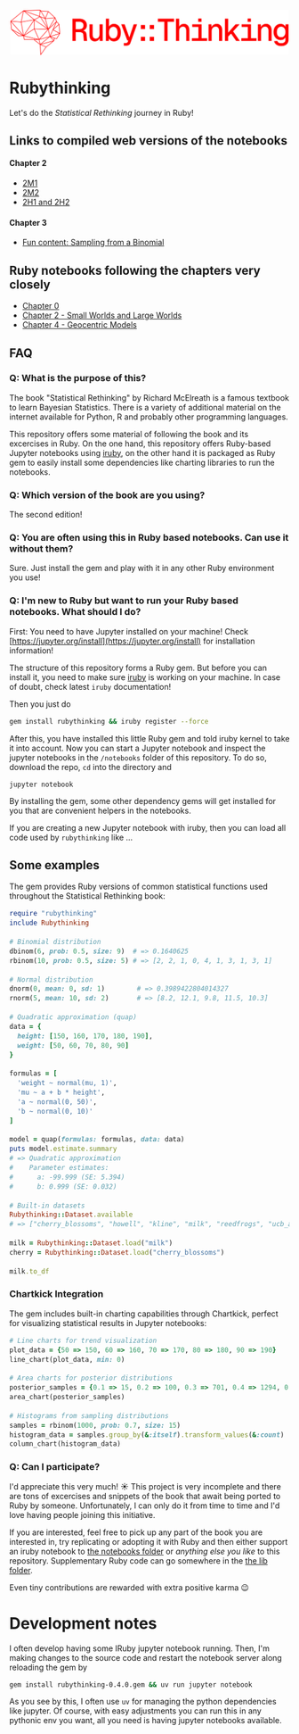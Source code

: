 <p align="center">
  <img src="rubythinking.svg" alt="RubyThinking Logo" width="500"/>
</p>

# Rubythinking

Let's do the _Statistical Rethinking_ journey in Ruby!

## Links to compiled web versions of the notebooks

#### Chapter 2

* [2M1](https://www.robinstammer.de/rubythinking/solutions/2m1)
* [2M2](https://www.robinstammer.de/rubythinking/solutions/2m2)
* [2H1 and 2H2](https://www.robinstammer.de/rubythinking/solutions/2h1_2h2)

#### Chapter 3

* [Fun content: Sampling from a Binomial](https://www.robinstammer.de/rubythinking/binomial)

## Ruby notebooks following the chapters very closely

* [Chapter 0](https://github.com/rstammer/rubythinking/blob/master/notebooks/0_chapter_code_snippets.ipynb)
* [Chapter 2 - Small Worlds and Large Worlds](https://github.com/rstammer/rubythinking/blob/master/notebooks/2_chapter_code_snippets.ipynb)
* [Chapter 4 - Geocentric Models](https://github.com/rstammer/rubythinking/blob/master/notebooks/4_chapter_howell.ipynb)

## FAQ

### Q: What is the purpose of this?

The book "Statistical Rethinking" by Richard McElreath is a famous textbook
to learn Bayesian Statistics. There is a variety of additional material on
the internet available for Python, R and probably other programming languages.

This repository offers some material of following the book and its excercises
in Ruby. On the one hand, this repository offers Ruby-based Jupyter notebooks
using [iruby](https://github.com/SciRuby/iruby), on the other hand it is
packaged as Ruby gem to easily install some dependencies like charting libraries
to run the notebooks.

### **Q**: Which version of the book are you using?

The second edition!


### Q: You are often using this in Ruby based notebooks. Can use it without them?

Sure. Just install the gem and play with it in any other Ruby environment you use!

### Q: I'm new to Ruby but want to run your Ruby based notebooks. What should I do?

First: You need to have Jupyter installed on your machine! Check [https://jupyter.org/install](https://jupyter.org/install) for
installation information!

The structure of this repository forms a Ruby gem. But before you can install
it, you need to make sure [iruby](https://github.com/SciRuby/iruby) is working on
your machine. In case of doubt, check latest `iruby` documentation!

Then you just do

```bash
gem install rubythinking && iruby register --force
```

After this, you have installed this little Ruby gem and told iruby kernel to take
it into account. Now you can start a Jupyter notebook and inspect the jupyter
notebooks in the `/notebooks` folder of this repository. To do so, download the repo,
`cd` into the directory and

```
jupyter notebook
```

By installing the gem, some other dependency gems will get installed for you that are
convenient helpers in the notebooks.

If you are creating a new Jupyter notebook with iruby, then you can load all code
used by `rubythinking` like …


## Some examples

The gem provides Ruby versions of common statistical functions used throughout the Statistical Rethinking book:

```ruby
require "rubythinking"
include Rubythinking

# Binomial distribution
dbinom(6, prob: 0.5, size: 9)  # => 0.1640625
rbinom(10, prob: 0.5, size: 5) # => [2, 2, 1, 0, 4, 1, 3, 1, 3, 1]

# Normal distribution  
dnorm(0, mean: 0, sd: 1)        # => 0.3989422804014327
rnorm(5, mean: 10, sd: 2)       # => [8.2, 12.1, 9.8, 11.5, 10.3]

# Quadratic approximation (quap)
data = {
  height: [150, 160, 170, 180, 190],
  weight: [50, 60, 70, 80, 90]
}

formulas = [
  'weight ~ normal(mu, 1)',
  'mu ~ a + b * height', 
  'a ~ normal(0, 50)',
  'b ~ normal(0, 10)'
]

model = quap(formulas: formulas, data: data)
puts model.estimate.summary
# => Quadratic approximation
#    Parameter estimates:
#      a: -99.999 (SE: 5.394)
#      b: 0.999 (SE: 0.032)

# Built-in datasets
Rubythinking::Dataset.available
# => ["cherry_blossoms", "howell", "kline", "milk", "reedfrogs", "ucb_admit", "waffle_divorce"]

milk = Rubythinking::Dataset.load("milk")
cherry = Rubythinking::Dataset.load("cherry_blossoms")

milk.to_df
```

### Chartkick Integration

The gem includes built-in charting capabilities through Chartkick, perfect for visualizing statistical results in Jupyter notebooks:

```ruby
# Line charts for trend visualization
plot_data = {50 => 150, 60 => 160, 70 => 170, 80 => 180, 90 => 190}
line_chart(plot_data, min: 0)

# Area charts for posterior distributions
posterior_samples = {0.1 => 15, 0.2 => 100, 0.3 => 701, 0.4 => 1294, 0.5 => 1994}
area_chart(posterior_samples)

# Histograms from sampling distributions
samples = rbinom(1000, prob: 0.7, size: 15)
histogram_data = samples.group_by(&:itself).transform_values(&:count)
column_chart(histogram_data)
```

### Q: Can I participate?

I'd appreciate this very much! ☀️ This project is very incomplete and there are tons of excercises and snippets of the book
that await being ported to Ruby by someone. Unfortunately, I can only do it from time to time and I'd love having people joining
this initiative.

If you are interested, feel free to pick up any part of the book you are interested in, try replicating or adopting it with Ruby and
then either support an iruby notebook to [the notebooks folder](https://github.com/rstammer/rubythinking/tree/master/notebooks) or _anything else you like_ to this repository.
Supplementary Ruby code can go somewhere in the [the lib folder](https://github.com/rstammer/rubythinking/tree/master/lib).

Even tiny contributions are rewarded with extra positive karma 😉

# Development notes

I often develop having some IRuby jupyter notebook running. Then, I'm making changes to the source code and 
restart the notebook server along reloading the gem by

```sh 
gem install rubythinking-0.4.0.gem && uv run jupyter notebook
```

As you see by this, I often use `uv` for managing the python dependencies like jupyter. Of course, with easy adjustments you can run this in any pythonic env you want, all you need is having jupyter notebooks available.
